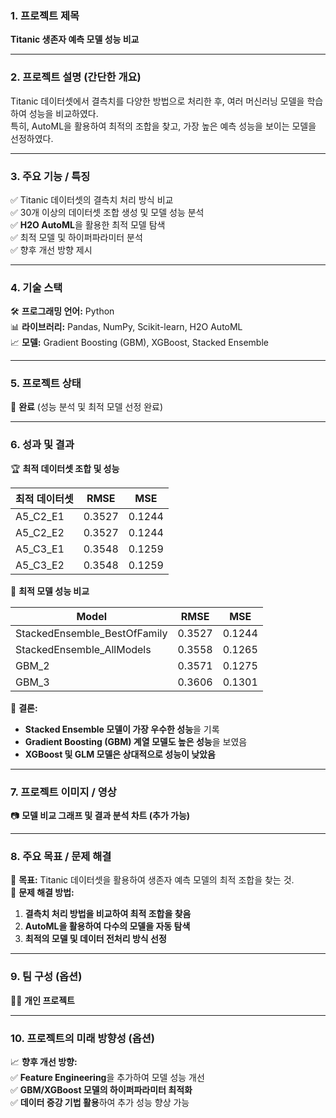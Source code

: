 ### **1. 프로젝트 제목**  
**Titanic 생존자 예측 모델 성능 비교**  

---

### **2. 프로젝트 설명 (간단한 개요)**  
Titanic 데이터셋에서 결측치를 다양한 방법으로 처리한 후, 여러 머신러닝 모델을 학습하여 성능을 비교하였다.  
특히, AutoML을 활용하여 최적의 조합을 찾고, 가장 높은 예측 성능을 보이는 모델을 선정하였다.  

---

### **3. 주요 기능 / 특징**  
✅ Titanic 데이터셋의 결측치 처리 방식 비교  
✅ 30개 이상의 데이터셋 조합 생성 및 모델 성능 분석  
✅ **H2O AutoML**을 활용한 최적 모델 탐색  
✅ 최적 모델 및 하이퍼파라미터 분석  
✅ 향후 개선 방향 제시  

---

### **4. 기술 스택**  
🛠 **프로그래밍 언어:** Python  
📊 **라이브러리:** Pandas, NumPy, Scikit-learn, H2O AutoML  
📈 **모델:** Gradient Boosting (GBM), XGBoost, Stacked Ensemble  

---

### **5. 프로젝트 상태**  
🚀 **완료** (성능 분석 및 최적 모델 선정 완료)  

---

### **6. 성과 및 결과**  
🏆 **최적 데이터셋 조합 및 성능**  

| 최적 데이터셋 | RMSE   | MSE    |  
|--------------|--------|--------|  
| A5_C2_E1    | 0.3527 | 0.1244 |  
| A5_C2_E2    | 0.3527 | 0.1244 |  
| A5_C3_E1    | 0.3548 | 0.1259 |  
| A5_C3_E2    | 0.3548 | 0.1259 |  

🎯 **최적 모델 성능 비교**  

| Model                        | RMSE   | MSE    |  
|------------------------------|--------|--------|  
| StackedEnsemble_BestOfFamily | 0.3527 | 0.1244 |  
| StackedEnsemble_AllModels    | 0.3558 | 0.1265 |  
| GBM_2                        | 0.3571 | 0.1275 |  
| GBM_3                        | 0.3606 | 0.1301 |  

📌 **결론:**  
- **Stacked Ensemble 모델이 가장 우수한 성능**을 기록  
- **Gradient Boosting (GBM) 계열 모델도 높은 성능**을 보였음  
- **XGBoost 및 GLM 모델은 상대적으로 성능이 낮았음**  

---

### **7. 프로젝트 이미지 / 영상**  
📷 **모델 비교 그래프 및 결과 분석 차트 (추가 가능)**  

---

### **8. 주요 목표 / 문제 해결**  
📌 **목표:** Titanic 데이터셋을 활용하여 생존자 예측 모델의 최적 조합을 찾는 것.  
📌 **문제 해결 방법:**  
1. **결측치 처리 방법을 비교하여 최적 조합을 찾음**  
2. **AutoML을 활용하여 다수의 모델을 자동 탐색**  
3. **최적의 모델 및 데이터 전처리 방식 선정**  

---

### **9. 팀 구성 (옵션)**  
👨‍💻 **개인 프로젝트**  

---

### **10. 프로젝트의 미래 방향성 (옵션)**  
📈 **향후 개선 방향:**  
✅ **Feature Engineering**을 추가하여 모델 성능 개선  
✅ **GBM/XGBoost 모델의 하이퍼파라미터 최적화**  
✅ **데이터 증강 기법 활용**하여 추가 성능 향상 가능  
